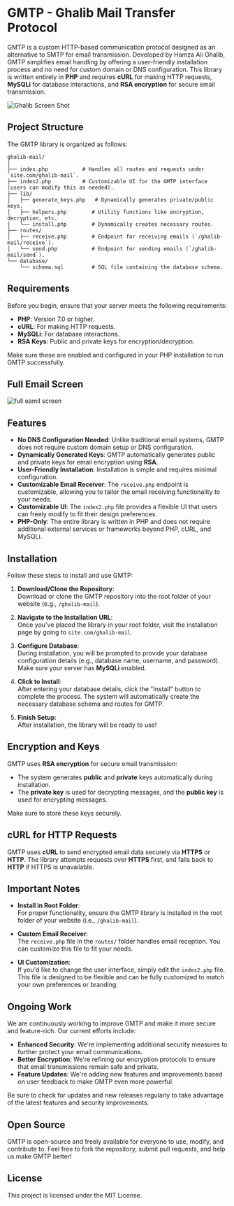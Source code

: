 

# GMTP - Ghalib Mail Transfer Protocol

GMTP is a custom HTTP-based communication protocol designed as an alternative to SMTP for email transmission. Developed by Hamza Ali Ghalib, GMTP simplifies email handling by offering a user-friendly installation process and no need for custom domain or DNS configuration. This library is written entirely in **PHP** and requires **cURL** for making HTTP requests, **MySQLi** for database interactions, and **RSA encryption** for secure email transmission.

![Ghalib Screen Shot](https://github.com/user-attachments/assets/33f4d586-59d8-467d-8525-1ca8d893c30c)



## Project Structure

The GMTP library is organized as follows:

```
ghalib-mail/
│
├── index.php           # Handles all routes and requests under `site.com/ghalib-mail`.
├── index2.php          # Customizable UI for the GMTP interface (users can modify this as needed).
├── lib/                
│   ├── generate_keys.php   # Dynamically generates private/public keys.
│   ├── helpers.php        # Utility functions like encryption, decryption, etc.
│   └── install.php        # Dynamically creates necessary routes.
├── routes/
│   ├── receive.php        # Endpoint for receiving emails (`/ghalib-mail/receive`).
│   └── send.php           # Endpoint for sending emails (`/ghalib-mail/send`).
└── database/
    └── schema.sql         # SQL file containing the database schema.
```

## Requirements

Before you begin, ensure that your server meets the following requirements:

- **PHP**: Version 7.0 or higher.
- **cURL**: For making HTTP requests.
- **MySQLi**: For database interactions.
- **RSA Keys**: Public and private keys for encryption/decryption.

Make sure these are enabled and configured in your PHP installation to run GMTP successfully.

## Full Email Screen
![full eamil screen](https://github.com/user-attachments/assets/76c9ca4c-babd-4126-9ff4-28a22ec48fb9)


## Features

- **No DNS Configuration Needed**: Unlike traditional email systems, GMTP does not require custom domain setup or DNS configuration.
- **Dynamically Generated Keys**: GMTP automatically generates public and private keys for email encryption using **RSA**.
- **User-Friendly Installation**: Installation is simple and requires minimal configuration.
- **Customizable Email Receiver**: The `receive.php` endpoint is customizable, allowing you to tailor the email receiving functionality to your needs.
- **Customizable UI**: The `index2.php` file provides a flexible UI that users can freely modify to fit their design preferences.
- **PHP-Only**: The entire library is written in PHP and does not require additional external services or frameworks beyond PHP, cURL, and MySQLi.

## Installation

Follow these steps to install and use GMTP:

1. **Download/Clone the Repository**:  
   Download or clone the GMTP repository into the root folder of your website (e.g., `/ghalib-mail`).

2. **Navigate to the Installation URL**:  
   Once you've placed the library in your root folder, visit the installation page by going to `site.com/ghalib-mail`.

3. **Configure Database**:  
   During installation, you will be prompted to provide your database configuration details (e.g., database name, username, and password). Make sure your server has **MySQLi** enabled.

4. **Click to Install**:  
   After entering your database details, click the "Install" button to complete the process. The system will automatically create the necessary database schema and routes for GMTP.

5. **Finish Setup**:  
   After installation, the library will be ready to use!

## Encryption and Keys

GMTP uses **RSA encryption** for secure email transmission:

- The system generates **public** and **private** keys automatically during installation.
- The **private key** is used for decrypting messages, and the **public key** is used for encrypting messages.

Make sure to store these keys securely.

## cURL for HTTP Requests

GMTP uses **cURL** to send encrypted email data securely via **HTTPS** or **HTTP**. The library attempts requests over **HTTPS** first, and falls back to **HTTP** if HTTPS is unavailable.

## Important Notes

- **Install in Root Folder**:  
  For proper functionality, ensure the GMTP library is installed in the root folder of your website (i.e., `/ghalib-mail`).
  
- **Custom Email Receiver**:  
  The `receive.php` file in the `routes/` folder handles email reception. You can customize this file to fit your needs.

- **UI Customization**:  
  If you'd like to change the user interface, simply edit the `index2.php` file. This file is designed to be flexible and can be fully customized to match your own preferences or branding.

## Ongoing Work

We are continuously working to improve GMTP and make it more secure and feature-rich. Our current efforts include:

- **Enhanced Security**: We're implementing additional security measures to further protect your email communications.
- **Better Encryption**: We're refining our encryption protocols to ensure that email transmissions remain safe and private.
- **Feature Updates**: We're adding new features and improvements based on user feedback to make GMTP even more powerful.

Be sure to check for updates and new releases regularly to take advantage of the latest features and security improvements.

## Open Source

GMTP is open-source and freely available for everyone to use, modify, and contribute to. Feel free to fork the repository, submit pull requests, and help us make GMTP better!

## License

This project is licensed under the MIT License.
